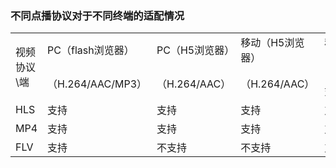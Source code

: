 
### 不同点播协议对于不同终端的适配情况
<table>
<tr>
<tr>
    <td rowspan="2"> 视频协议\端<br/>
    <td>PC（flash浏览器）</td>
    <td>PC（H5浏览器）</td>
	<td>移动（H5浏览器）</td>
    <td>移动（APP）</td>
</tr>
<tr>
    <td>（H.264/AAC/MP3）</td>
    <td>（H.264/AAC）</td>
	<td>（H.264/AAC）</td>
	<td>（全格式）</td>
</tr>
<tr>
    <td>HLS</td>
    <td>支持</td>
	<td>支持</td>
	<td>支持</td>
	<td>支持</td>
</tr>
<tr>
    <td>MP4</td>
    <td>支持</td>
	<td>支持</td>
	<td>支持</td>
	<td>支持</td>
</tr>
<tr>
    <td>FLV</td>
    <td>支持</td>
    <td>不支持</td>
    <td>不支持</td>
    <td>支持</td>
</tr>
<tr>
</table>
